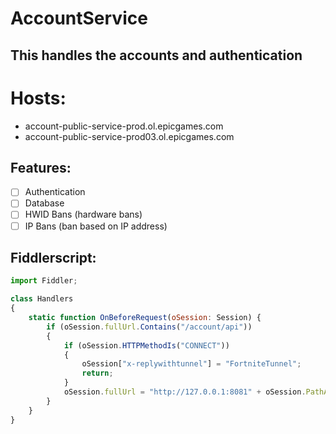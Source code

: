 # AccountService
## This handles the accounts and authentication
# Hosts:
- account-public-service-prod.ol.epicgames.com
- account-public-service-prod03.ol.epicgames.com

## Features:
- [ ] Authentication
- [ ] Database
- [ ] HWID Bans (hardware bans)  
- [ ] IP Bans (ban based on IP address) 

## Fiddlerscript:
```javascript
import Fiddler;

class Handlers
{
    static function OnBeforeRequest(oSession: Session) {
        if (oSession.fullUrl.Contains("/account/api"))
        {
            if (oSession.HTTPMethodIs("CONNECT"))
            {
                oSession["x-replywithtunnel"] = "FortniteTunnel";
                return;
            }
            oSession.fullUrl = "http://127.0.0.1:8081" + oSession.PathAndQuery;
        }
    }
}
```